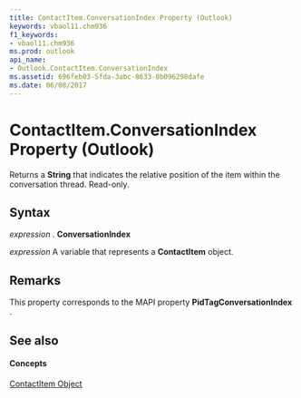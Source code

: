 ```yaml
---
title: ContactItem.ConversationIndex Property (Outlook)
keywords: vbaol11.chm936
f1_keywords:
- vbaol11.chm936
ms.prod: outlook
api_name:
- Outlook.ContactItem.ConversationIndex
ms.assetid: 696feb03-5fda-3abc-8633-0b096298dafe
ms.date: 06/08/2017
---
```



# ContactItem.ConversationIndex Property (Outlook)

Returns a **String** that indicates the relative position of the item within the conversation thread. Read-only.


## Syntax

 _expression_ . **ConversationIndex**

 _expression_ A variable that represents a **ContactItem** object.


## Remarks

This property corresponds to the MAPI property **PidTagConversationIndex** .


## See also


#### Concepts


[ContactItem Object](contactitem-object-outlook.md)

